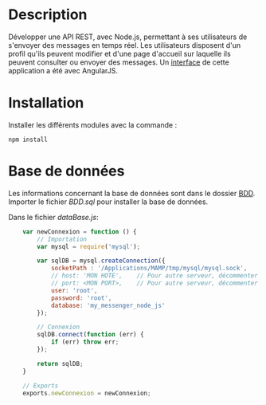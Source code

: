 Description
===========
Développer une API REST, avec Node.js,  permettant à ses utilisateurs de s'envoyer des messages en temps réel. Les utilisateurs disposent d'un profil qu'ils peuvent modifier et d'une page d'accueil sur laquelle ils peuvent consulter ou envoyer des messages. Un [interface](https://github.com/benjamin-BEFOLE/myMessenger_angularJS) de cette application a été avec AngularJS.


Installation
============
Installer les différents modules avec la commande :	
```
npm install
```

Base de données
===============
Les informations concernant la base de données sont dans le dossier [BDD](https://github.com/benjamin-BEFOLE/myMessenger_serverNodeJS/tree/master/BDD). Importer le fichier *BDD.sql* pour installer la base de données.

Dans le fichier *dataBase.js*:
```javascript
	var newConnexion = function () {
		// Importation
		var mysql = require('mysql');

		var sqlDB = mysql.createConnection({
			socketPath : '/Applications/MAMP/tmp/mysql/mysql.sock',		// Pour MAMP, ...
			// host: 'MON HOTE',	// Pour autre serveur, décommenter et indiquer l'hôte
			// port: <MON PORT>,	// Pour autre serveur, décommenter et indiquer le port
			user: 'root',
			password: 'root',
			database: 'my_messenger_node_js'
		});

		// Connexion
		sqlDB.connect(function (err) {
			if (err) throw err;
		});

		return sqlDB;
	}

	// Exports
	exports.newConnexion = newConnexion;
```


